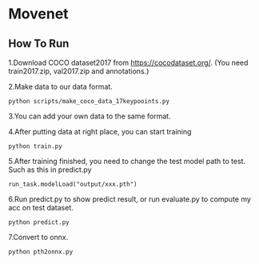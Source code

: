 # Movenet
## How To Run

1.Download COCO dataset2017 from https://cocodataset.org/. (You need train2017.zip, val2017.zip and annotations.)

2.Make data to our data format.
```
python scripts/make_coco_data_17keypooints.py
```

3.You can add your own data to the same format.

4.After putting data at right place, you can start training
```
python train.py
```

5.After training finished, you need to change the test model path to test. Such as this in predict.py
```
run_task.modelLoad("output/xxx.pth")
```


6.Run predict.py to show predict result, or run evaluate.py to compute my acc on test dataset.
```
python predict.py
```
7.Convert to onnx.
```
python pth2onnx.py
```

